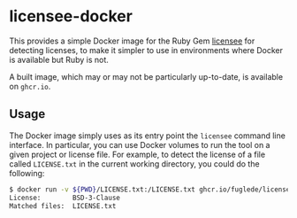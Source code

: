 # licensee-docker

This provides a simple Docker image for the Ruby Gem [licensee](https://github.com/licensee/licensee) for detecting licenses, to make it simpler to use in environments where Docker is available but Ruby is not.

A built image, which may or may not be particularly up-to-date, is available on `ghcr.io`.

## Usage

The Docker image simply uses as its entry point the `licensee` command line interface. In particular, you can use Docker volumes to run the tool on a given project or license file. For example, to detect the license of a file called `LICENSE.txt` in the current working directory, you could do the following:

```sh
$ docker run -v ${PWD}/LICENSE.txt:/LICENSE.txt ghcr.io/fuglede/licensee-docker/licensee:latest detect LICENSE.txt
License:        BSD-3-Clause
Matched files:  LICENSE.txt
```
